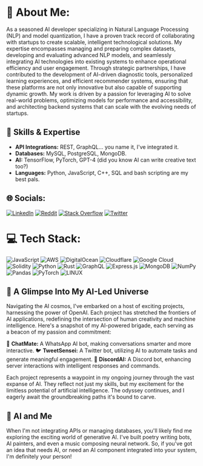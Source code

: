 # 💫 About Me:
As a seasoned AI developer specializing in Natural Language Processing (NLP) and model quantization, I have a proven track record of collaborating with startups to create scalable, intelligent technological solutions. My expertise encompasses managing and preparing complex datasets, developing and evaluating advanced NLP models, and seamlessly integrating AI technologies into existing systems to enhance operational efficiency and user engagement. Through strategic partnerships, I have contributed to the development of AI-driven diagnostic tools, personalized learning experiences, and efficient recommender systems, ensuring that these platforms are not only innovative but also capable of supporting dynamic growth. My work is driven by a passion for leveraging AI to solve real-world problems, optimizing models for performance and accessibility, and architecting backend systems that can scale with the evolving needs of startups.

## 🚀 Skills & Expertise
- **API Integrations:** REST, GraphQL... you name it, I've integrated it.
- **Databases:** MySQL, PostgreSQL, MongoDB.
- **AI:** TensorFlow, PyTorch, GPT-4 (did you know AI can write creative text too?)
- **Languages:** Python, JavaScript, C++, SQL and bash scripting are my best pals.

## 🌐 Socials:
[![LinkedIn](https://img.shields.io/badge/LinkedIn-%230077B5.svg?logo=linkedin&logoColor=white)](https://www.linkedin.com/in/ali-mukhtar-477895b5/) [![Reddit](https://img.shields.io/badge/Reddit-%23FF4500.svg?logo=Reddit&logoColor=white)](https://reddit.com/user/a_mukhtar) [![Stack Overflow](https://img.shields.io/badge/-Stackoverflow-FE7A16?logo=stack-overflow&logoColor=white)](https://stackoverflow.com/users/ali-mukhtar) [![Twitter](https://img.shields.io/badge/Twitter-%231DA1F2.svg?logo=Twitter&logoColor=white)](https://twitter.com/@AliMukhtat081) 

# 💻 Tech Stack:
![JavaScript](https://img.shields.io/badge/javascript-%23323330.svg?style=for-the-badge&logo=javascript&logoColor=%23F7DF1E) ![AWS](https://img.shields.io/badge/AWS-%23FF9900.svg?style=for-the-badge&logo=amazon-aws&logoColor=white) ![DigitalOcean](https://img.shields.io/badge/DigitalOcean-%230167ff.svg?style=for-the-badge&logo=digitalOcean&logoColor=white) ![Cloudflare](https://img.shields.io/badge/Cloudflare-F38020?style=for-the-badge&logo=Cloudflare&logoColor=white) ![Google Cloud](https://img.shields.io/badge/Google%20Cloud-%234285F4.svg?style=for-the-badge&logo=google-cloud&logoColor=white) ![Solidity](https://img.shields.io/badge/Solidity-%23363636.svg?style=for-the-badge&logo=solidity&logoColor=white) ![Python](https://img.shields.io/badge/python-3670A0?style=for-the-badge&logo=python&logoColor=ffdd54) ![Rust](https://img.shields.io/badge/rust-%23000000.svg?style=for-the-badge&logo=rust&logoColor=white) ![GraphQL](https://img.shields.io/badge/-GraphQL-E10098?style=for-the-badge&logo=graphql&logoColor=white) ![Express.js](https://img.shields.io/badge/express.js-%23404d59.svg?style=for-the-badge&logo=express&logoColor=%2361DAFB) ![MongoDB](https://img.shields.io/badge/MongoDB-%234ea94b.svg?style=for-the-badge&logo=mongodb&logoColor=white) ![NumPy](https://img.shields.io/badge/numpy-%23013243.svg?style=for-the-badge&logo=numpy&logoColor=white) ![Pandas](https://img.shields.io/badge/pandas-%23150458.svg?style=for-the-badge&logo=pandas&logoColor=white) ![PyTorch](https://img.shields.io/badge/PyTorch-%23EE4C2C.svg?style=for-the-badge&logo=PyTorch&logoColor=white) ![LINUX](https://img.shields.io/badge/Linux-FCC624?style=for-the-badge&logo=linux&logoColor=black)

## 🎩 A Glimpse Into My AI-Led Universe

Navigating the AI cosmos, I've embarked on a host of exciting projects, harnessing the power of OpenAI. Each project has stretched the frontiers of AI applications, redefining the intersection of human creativity and machine intelligence. Here's a snapshot of my AI-powered brigade, each serving as a beacon of my passion and commitment:



📱 **ChatMate:** A WhatsApp AI bot, making conversations smarter and more interactive.
🐦 **TweetSensei:** A Twitter bot, utilizing AI to automate tasks and generate meaningful engagement.
💬 **DiscordAI:** A Discord bot, enhancing server interactions with intelligent responses and commands.

Each project represents a waypoint in my ongoing journey through the vast expanse of AI. They reflect not just my skills, but my excitement for the limitless potential of artificial intelligence. The odyssey continues, and I eagerly await the groundbreaking paths it's bound to carve.

## 🎨 AI and Me
When I'm not integrating APIs or managing databases, you'll likely find me exploring the exciting world of generative AI. I've built poetry writing bots, AI painters, and even a music composing neural network. So, if you've got an idea that needs AI, or need an AI component integrated into your system, I'm definitely your person!




